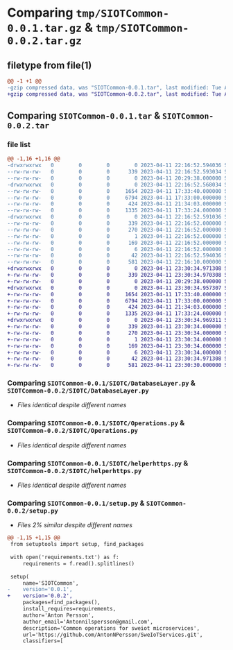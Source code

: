 # Comparing `tmp/SIOTCommon-0.0.1.tar.gz` & `tmp/SIOTCommon-0.0.2.tar.gz`

## filetype from file(1)

```diff
@@ -1 +1 @@
-gzip compressed data, was "SIOTCommon-0.0.1.tar", last modified: Tue Apr 11 22:16:52 2023, max compression
+gzip compressed data, was "SIOTCommon-0.0.2.tar", last modified: Tue Apr 11 23:30:34 2023, max compression
```

## Comparing `SIOTCommon-0.0.1.tar` & `SIOTCommon-0.0.2.tar`

### file list

```diff
@@ -1,16 +1,16 @@
-drwxrwxrwx   0        0        0        0 2023-04-11 22:16:52.594036 SIOTCommon-0.0.1/
--rw-rw-rw-   0        0        0      339 2023-04-11 22:16:52.593034 SIOTCommon-0.0.1/PKG-INFO
--rw-rw-rw-   0        0        0        0 2023-04-11 20:29:38.000000 SIOTCommon-0.0.1/README.txt
-drwxrwxrwx   0        0        0        0 2023-04-11 22:16:52.568034 SIOTCommon-0.0.1/SIOTC/
--rw-rw-rw-   0        0        0     1654 2023-04-11 17:33:40.000000 SIOTCommon-0.0.1/SIOTC/DatabaseLayer.py
--rw-rw-rw-   0        0        0     6794 2023-04-11 17:33:00.000000 SIOTCommon-0.0.1/SIOTC/Operations.py
--rw-rw-rw-   0        0        0      424 2023-04-11 21:34:03.000000 SIOTCommon-0.0.1/SIOTC/__init__.py
--rw-rw-rw-   0        0        0     1335 2023-04-11 17:33:24.000000 SIOTCommon-0.0.1/SIOTC/helperhttps.py
-drwxrwxrwx   0        0        0        0 2023-04-11 22:16:52.591036 SIOTCommon-0.0.1/SIOTCommon.egg-info/
--rw-rw-rw-   0        0        0      339 2023-04-11 22:16:52.000000 SIOTCommon-0.0.1/SIOTCommon.egg-info/PKG-INFO
--rw-rw-rw-   0        0        0      270 2023-04-11 22:16:52.000000 SIOTCommon-0.0.1/SIOTCommon.egg-info/SOURCES.txt
--rw-rw-rw-   0        0        0        1 2023-04-11 22:16:52.000000 SIOTCommon-0.0.1/SIOTCommon.egg-info/dependency_links.txt
--rw-rw-rw-   0        0        0      169 2023-04-11 22:16:52.000000 SIOTCommon-0.0.1/SIOTCommon.egg-info/requires.txt
--rw-rw-rw-   0        0        0        6 2023-04-11 22:16:52.000000 SIOTCommon-0.0.1/SIOTCommon.egg-info/top_level.txt
--rw-rw-rw-   0        0        0       42 2023-04-11 22:16:52.594036 SIOTCommon-0.0.1/setup.cfg
--rw-rw-rw-   0        0        0      581 2023-04-11 22:16:10.000000 SIOTCommon-0.0.1/setup.py
+drwxrwxrwx   0        0        0        0 2023-04-11 23:30:34.971308 SIOTCommon-0.0.2/
+-rw-rw-rw-   0        0        0      339 2023-04-11 23:30:34.970308 SIOTCommon-0.0.2/PKG-INFO
+-rw-rw-rw-   0        0        0        0 2023-04-11 20:29:38.000000 SIOTCommon-0.0.2/README.txt
+drwxrwxrwx   0        0        0        0 2023-04-11 23:30:34.957307 SIOTCommon-0.0.2/SIOTC/
+-rw-rw-rw-   0        0        0     1654 2023-04-11 17:33:40.000000 SIOTCommon-0.0.2/SIOTC/DatabaseLayer.py
+-rw-rw-rw-   0        0        0     6794 2023-04-11 17:33:00.000000 SIOTCommon-0.0.2/SIOTC/Operations.py
+-rw-rw-rw-   0        0        0      424 2023-04-11 21:34:03.000000 SIOTCommon-0.0.2/SIOTC/__init__.py
+-rw-rw-rw-   0        0        0     1335 2023-04-11 17:33:24.000000 SIOTCommon-0.0.2/SIOTC/helperhttps.py
+drwxrwxrwx   0        0        0        0 2023-04-11 23:30:34.969311 SIOTCommon-0.0.2/SIOTCommon.egg-info/
+-rw-rw-rw-   0        0        0      339 2023-04-11 23:30:34.000000 SIOTCommon-0.0.2/SIOTCommon.egg-info/PKG-INFO
+-rw-rw-rw-   0        0        0      270 2023-04-11 23:30:34.000000 SIOTCommon-0.0.2/SIOTCommon.egg-info/SOURCES.txt
+-rw-rw-rw-   0        0        0        1 2023-04-11 23:30:34.000000 SIOTCommon-0.0.2/SIOTCommon.egg-info/dependency_links.txt
+-rw-rw-rw-   0        0        0      169 2023-04-11 23:30:34.000000 SIOTCommon-0.0.2/SIOTCommon.egg-info/requires.txt
+-rw-rw-rw-   0        0        0        6 2023-04-11 23:30:34.000000 SIOTCommon-0.0.2/SIOTCommon.egg-info/top_level.txt
+-rw-rw-rw-   0        0        0       42 2023-04-11 23:30:34.971308 SIOTCommon-0.0.2/setup.cfg
+-rw-rw-rw-   0        0        0      581 2023-04-11 23:30:30.000000 SIOTCommon-0.0.2/setup.py
```

### Comparing `SIOTCommon-0.0.1/SIOTC/DatabaseLayer.py` & `SIOTCommon-0.0.2/SIOTC/DatabaseLayer.py`

 * *Files identical despite different names*

### Comparing `SIOTCommon-0.0.1/SIOTC/Operations.py` & `SIOTCommon-0.0.2/SIOTC/Operations.py`

 * *Files identical despite different names*

### Comparing `SIOTCommon-0.0.1/SIOTC/helperhttps.py` & `SIOTCommon-0.0.2/SIOTC/helperhttps.py`

 * *Files identical despite different names*

### Comparing `SIOTCommon-0.0.1/setup.py` & `SIOTCommon-0.0.2/setup.py`

 * *Files 2% similar despite different names*

```diff
@@ -1,15 +1,15 @@
 from setuptools import setup, find_packages
 
 with open('requirements.txt') as f:
     requirements = f.read().splitlines()
 
 setup(
     name='SIOTCommon',
-    version='0.0.1',
+    version='0.0.2',
     packages=find_packages(),
     install_requires=requirements,
     author='Anton Persson',
     author_email='Antonnilspersson@gmail.com',
     description='Common operations for sweiot microservices',
     url='https://github.com/AntonNPersson/SweIoTServices.git',
     classifiers=[
```

